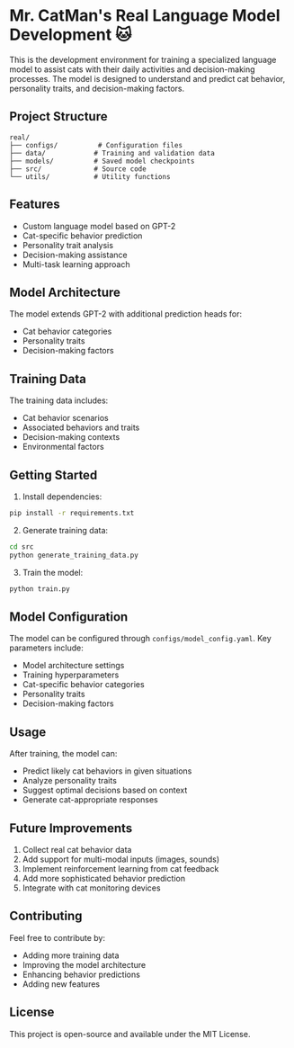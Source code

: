# Mr. CatMan's Real Language Model Development 🐱

This is the development environment for training a specialized language model to assist cats with their daily activities and decision-making processes. The model is designed to understand and predict cat behavior, personality traits, and decision-making factors.

## Project Structure

```
real/
├── configs/          # Configuration files
├── data/            # Training and validation data
├── models/          # Saved model checkpoints
├── src/             # Source code
└── utils/           # Utility functions
```

## Features

- Custom language model based on GPT-2
- Cat-specific behavior prediction
- Personality trait analysis
- Decision-making assistance
- Multi-task learning approach

## Model Architecture

The model extends GPT-2 with additional prediction heads for:
- Cat behavior categories
- Personality traits
- Decision-making factors

## Training Data

The training data includes:
- Cat behavior scenarios
- Associated behaviors and traits
- Decision-making contexts
- Environmental factors

## Getting Started

1. Install dependencies:
```bash
pip install -r requirements.txt
```

2. Generate training data:
```bash
cd src
python generate_training_data.py
```

3. Train the model:
```bash
python train.py
```

## Model Configuration

The model can be configured through `configs/model_config.yaml`. Key parameters include:
- Model architecture settings
- Training hyperparameters
- Cat-specific behavior categories
- Personality traits
- Decision-making factors

## Usage

After training, the model can:
- Predict likely cat behaviors in given situations
- Analyze personality traits
- Suggest optimal decisions based on context
- Generate cat-appropriate responses

## Future Improvements

1. Collect real cat behavior data
2. Add support for multi-modal inputs (images, sounds)
3. Implement reinforcement learning from cat feedback
4. Add more sophisticated behavior prediction
5. Integrate with cat monitoring devices

## Contributing

Feel free to contribute by:
- Adding more training data
- Improving the model architecture
- Enhancing behavior predictions
- Adding new features

## License

This project is open-source and available under the MIT License. 